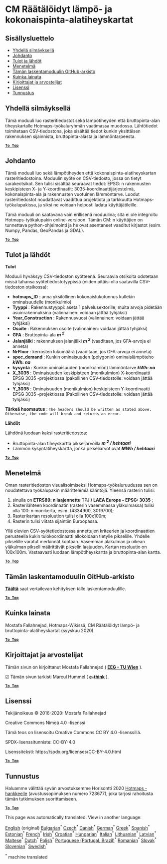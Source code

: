 <h1><a class="anchor" id="cm-customized-heat-and-gross-floor-area-density-maps" href="#cm-customized-heat-and-gross-floor-area-density-maps"><i class="fa fa-link"></i></a>CM Räätälöidyt lämpö- ja kokonaispinta-alatiheyskartat</h1><h2><a class="anchor" id="table-of-contents" href="#table-of-contents"><i class="fa fa-link"></i></a> Sisällysluettelo</h2><ul><li> <a href="#in-a-glance">Yhdellä silmäyksellä</a></li><li> <a href="#introduction">Johdanto</a></li><li> <a href="#inputs-and-outputs">Tulot ja lähdöt</a></li><li> <a href="#method">Menetelmä</a></li><li> <a href="#github-repository-of-this-calculation-module">Tämän laskentamoduulin GitHub-arkisto</a></li><li> <a href="#how-to-cite">Kuinka lainata</a></li><li> <a href="#authors-and-reviewers">Kirjoittajat ja arvostelijat</a></li><li> <a href="#license">Lisenssi</a></li><li> <a href="#acknowledgement">Tunnustus</a></li></ul><h2><a class="anchor" id="in-a-glance" href="#in-a-glance"><i class="fa fa-link"></i></a> Yhdellä silmäyksellä</h2><p> Tämä moduuli luo rasteritiedostot sekä lämpötiheyden että bruttopinta-alan tiheyskartalle Hotmaps-työkaluryhmän vaatimassa muodossa. Lähtötiedot toimitetaan CSV-tiedostona, joka sisältää tiedot kunkin yksittäisen rakennuksen sijainnista, bruttopinta-alasta ja lämmöntarpeesta.</p><p> <a href="#table-of-contents"><strong><code>To Top</code></strong></a></p><h2><a class="anchor" id="introduction" href="#introduction"><i class="fa fa-link"></i></a> Johdanto</h2><p> Tämä moduuli luo sekä lämpötiheyden että kokonaispinta-alatiheyskartan rasteritiedostoina. Moduulin syöte on CSV-tiedosto, jossa on tietyt sarakeotsikot. Sen tulisi sisältää seuraavat tiedot: EPSG: n rakennusten keskipisteen X- ja Y-koordinaatit: 3035-koordinaattijärjestelmä, kokonaispinta-ala ja rakennusten vuotuinen lämmöntarve. Luodut rasteritiedostot noudattavat vaadittua projektiota ja tarkkuutta Hotmaps-työkalupakissa, ja siksi ne voidaan helposti ladata käyttäjätileille.</p><p> Tämä moduuli on saatavana vain erillisenä moduulina; sitä ei ole integroitu Hotmaps-työkalupakin online-versioon. Tämän CM: n käyttäjien on tunnettava python-ohjelmointi ja he ovat asentaneet vaaditut kirjastot (esim. Numpy, Pandas, GeoPandas ja GDAL).</p><p> <a href="#table-of-contents"><strong><code>To Top</code></strong></a></p><h2><a class="anchor" id="inputs-and-outputs" href="#inputs-and-outputs"><i class="fa fa-link"></i></a> Tulot ja lähdöt</h2><p> <strong>Tulot</strong></p><p> Moduuli hyväksyy CSV-tiedoston syötteenä. Seuraavia otsikoita odotetaan missä tahansa syötetiedostotyypissä (niiden pitäisi olla saatavilla CSV-tiedoston otsikossa):</p><ul><li> <strong>hotmaps_ID</strong> : anna yksilöllinen kokonaislukutunnus kullekin ominaisuudelle (monikulmio)</li><li> <strong>Tyyppi</strong> : Rakennustyyppi: aseta 1 palvelusektorille; muita arvoja pidetään asuinrakennuksina (valinnainen: voidaan jättää tyhjäksi)</li><li> <strong>Year_Construction</strong> : Rakennusvuosi (valinnainen: voidaan jättää tyhjäksi)</li><li> <strong>Osoite</strong> : Rakennuksen osoite (valinnainen: voidaan jättää tyhjäksi)</li><li> <strong>GFA</strong> : Bruttopinta-ala <strong><em>m <sup>2</sup></em></strong></li><li> <strong>Jalanjälki</strong> : rakennuksen jalanjälki <strong><em>m <sup>2</sup></em></strong> (vaaditaan, jos GFA-arvoja ei anneta)</li><li> <strong>NrFloor</strong> : kerrosten lukumäärä (vaaditaan, jos GFA-arvoja ei anneta)</li><li> <strong>spec_demand</strong> : Kunkin ominaisuuden (polygonin) ominaislämpöteho <strong><em>kWh: na</em></strong></li><li> <strong>kysyntä</strong> : Kunkin ominaisuuden (monikulmion) lämmöntarve <strong><em>kWh: na</em></strong></li><li> <strong>X_3035</strong> : Ominaisuuden keskipisteen (monikulmion) X-koordinaatti EPSG 3035 -projektiossa (pakollinen CSV-tiedostolle: voidaan jättää tyhjäksi)</li><li> <strong>Y_3035</strong> : Ominaisuuden (monikulmion) keskipisteen Y-koordinaatti EPSG 3035 -projektiossa (Pakollinen CSV-tiedostolle: voidaan jättää tyhjäksi)</li></ul><p> <strong>Tärkeä huomautus</strong> : <code>The headers should be written as stated above. Otherwise, the code will break and returns an error.</code></p><p> <strong>Lähdöt</strong></p><p> Lähdönä luodaan kaksi rasteritiedostoa:</p><ul><li> Bruttopinta-alan tiheyskartta pikseliarvoilla <strong><em>m <sup>2</sup> / hehtaari</em></strong></li><li> Lämmön kysyntätiheyskartta, jonka pikseliarvot ovat <strong><em>MWh / hehtaari</em></strong></li></ul><p> <a href="#table-of-contents"><strong><code>To Top</code></strong></a></p><h2><a class="anchor" id="method" href="#method"><i class="fa fa-link"></i></a> Menetelmä</h2><p> Oman rasteritiedoston visualisoimiseksi Hotmaps-työkaluruudussa sen on noudatettava työkalupakin määrittelemiä sääntöjä. Yleensä rasterin tulisi:</p><ol><li> sinulla on <strong>ETRS89: n laajennettu</strong> TPJ <strong>/ LAEA Europe - EPSG: 3035</strong> ;</li><li> Rasterilähteen koordinaatin (rasterin vasemmassa yläkulmassa) tulisi olla 100: n monikerta, esim. (4334900, 3019700);</li><li> Rasterikartan resoluution tulisi olla 100x100m;</li><li> Rasterin tulisi viitata sijaintiin Euroopassa.</li></ol><p> Yllä olevien CSV-syötetiedostossa annettujen kriteerien ja koordinaattien perusteella kukin tulokoordinaatti allokoidaan tietylle pikselille. Yhdelle pikselille varatut merkinnät kootaan. Vasemman alakulman ja oikean yläkulman pikseli määrittävät pikselin laajuuden. Kartan resoluutio on 100x100m. Vastaavasti luodaan lämpötiheyskartta ja bruttopinta-alan kartta.</p><p> <a href="#table-of-contents"><strong><code>To Top</code></strong></a></p><h2><a class="anchor" id="github-repository-of-this-calculation-module" href="#github-repository-of-this-calculation-module"><i class="fa fa-link"></i></a> Tämän laskentamoduulin GitHub-arkisto</h2><p> <strong><a href="https://github.com/HotMaps/customized_h_fa_dm">Täältä</a></strong> saat vertailevan kehityksen tälle laskentamoduulille.</p><p> <a href="#table-of-contents"><strong><code>To Top</code></strong></a></p><h2><a class="anchor" id="how-to-cite" href="#how-to-cite"><i class="fa fa-link"></i></a> Kuinka lainata</h2><p> Mostafa Fallahnejad, Hotmaps-Wikissä, CM Räätälöidyt lämpö- ja bruttopinta-alatiheyskartat (syyskuu 2020)</p><p> <a href="#table-of-contents"><strong><code>To Top</code></strong></a></p><h2><a class="anchor" id="authors-and-reviewers" href="#authors-and-reviewers"><i class="fa fa-link"></i></a> Kirjoittajat ja arvostelijat</h2><p> Tämän sivun on kirjoittanut Mostafa Fallahnejad ( <strong><a href="https://eeg.tuwien.ac.at/">EEG - TU Wien</a></strong> ).</p><p> ☑ Tämän sivun tarkisti Marcul Hummel ( <strong><a href="https://e-think.ac.at">e-think</a></strong> ).</p><p> <a href="#table-of-contents"><strong><code>To Top</code></strong></a></p><h2><a class="anchor" id="license" href="#license"><i class="fa fa-link"></i></a> Lisenssi</h2><p> Tekijänoikeus © 2016-2020: Mostafa Fallahnejad</p><p> Creative Commons Nimeä 4.0 -lisenssi</p><p> Tämä teos on lisensoitu Creative Commons CC BY 4.0 -lisenssillä.</p><p> SPDX-lisenssitunniste: CC-BY-4.0</p><p> Lisenssiteksti: https://spdx.org/licenses/CC-BY-4.0.html</p><p> <a href="#table-of-contents"><strong><code>To Top</code></strong></a></p><h2><a class="anchor" id="acknowledgement" href="#acknowledgement"><i class="fa fa-link"></i></a> Tunnustus</h2><p> Haluamme välittää syvän arvostuksemme Horisontti 2020 <a href="https://www.hotmaps-project.eu">Hotmaps -hankkeelle</a> (avustussopimuksen numero 723677), joka tarjosi rahoitusta tämän tutkimuksen suorittamiseen.</p><p> <a href="#table-of-contents"><strong><code>To Top</code></strong></a></p>
<!--- THIS IS A SUPER UNIQUE IDENTIFIER -->

This page was automatically translated. View in another language:

[English](../en/CM-Customized-heat-and-floor-area-density-maps) (original) [Bulgarian](../bg/CM-Customized-heat-and-floor-area-density-maps)<sup>\*</sup> [Czech](../cs/CM-Customized-heat-and-floor-area-density-maps)<sup>\*</sup> [Danish](../da/CM-Customized-heat-and-floor-area-density-maps)<sup>\*</sup> [German](../de/CM-Customized-heat-and-floor-area-density-maps)<sup>\*</sup> [Greek](../el/CM-Customized-heat-and-floor-area-density-maps)<sup>\*</sup> [Spanish](../es/CM-Customized-heat-and-floor-area-density-maps)<sup>\*</sup> [Estonian](../et/CM-Customized-heat-and-floor-area-density-maps)<sup>\*</sup>  [French](../fr/CM-Customized-heat-and-floor-area-density-maps)<sup>\*</sup> [Irish](../ga/CM-Customized-heat-and-floor-area-density-maps)<sup>\*</sup> [Croatian](../hr/CM-Customized-heat-and-floor-area-density-maps)<sup>\*</sup> [Hungarian](../hu/CM-Customized-heat-and-floor-area-density-maps)<sup>\*</sup> [Italian](../it/CM-Customized-heat-and-floor-area-density-maps)<sup>\*</sup> [Lithuanian](../lt/CM-Customized-heat-and-floor-area-density-maps)<sup>\*</sup> [Latvian](../lv/CM-Customized-heat-and-floor-area-density-maps)<sup>\*</sup> [Maltese](../mt/CM-Customized-heat-and-floor-area-density-maps)<sup>\*</sup> [Dutch](../nl/CM-Customized-heat-and-floor-area-density-maps)<sup>\*</sup> [Polish](../pl/CM-Customized-heat-and-floor-area-density-maps)<sup>\*</sup> [Portuguese (Portugal, Brazil)](../pt/CM-Customized-heat-and-floor-area-density-maps)<sup>\*</sup> [Romanian](../ro/CM-Customized-heat-and-floor-area-density-maps)<sup>\*</sup> [Slovak](../sk/CM-Customized-heat-and-floor-area-density-maps)<sup>\*</sup> [Slovenian](../sl/CM-Customized-heat-and-floor-area-density-maps)<sup>\*</sup> [Swedish](../sv/CM-Customized-heat-and-floor-area-density-maps)<sup>\*</sup> 

<sup>\*</sup> machine translated
